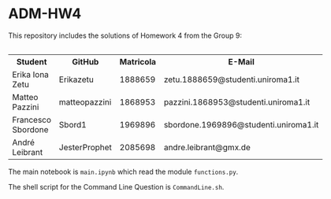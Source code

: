 # ADM-HW4

This repository includes the solutions of Homework 4 from the Group 9:

<div style="float: left;">
    <table>
        <tr>
            <th>Student</th>
            <th>GitHub</th>
            <th>Matricola</th>
            <th>E-Mail</th>
        </tr>
        <tr>
            <td>Erika Iona Zetu</td>
            <td>Erikazetu</td>
            <td>1888659</td>
            <td>zetu.1888659@studenti.uniroma1.it</td>
        </tr>
        <tr>
            <td>Matteo Pazzini</td>
            <td>matteopazzini</td>
            <td>1868953</td>
            <td>pazzini.1868953@studenti.uniroma1.it</td>
        </tr>
        <tr>
            <td>Francesco Sbordone</td>
            <td>Sbord1</td>
            <td>1969896</td>
            <td>sbordone.1969896@studenti.uniroma1.it</td>
        </tr>
        <tr>
            <td>André Leibrant</td>
            <td>JesterProphet</td>
            <td>2085698</td>
            <td>andre.leibrant@gmx.de</td>
        </tr>
    </table>
</div>

The main notebook is `main.ipynb` which read the module `functions.py`.

The shell script for the Command Line Question is `CommandLine.sh`.
